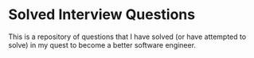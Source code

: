 # Solved Interview Questions
This is a repository of questions that I have solved (or have attempted to solve) in my quest to become a better software engineer.
